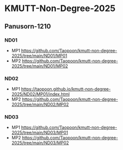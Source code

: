 # KMUTT-Non-Degree-2025
## Panusorn-1210

### ND01
* MP1   https://github.com/Taopoon/kmutt-non-degree-2025/tree/main/ND01/MP01
* MP2   https://github.com/Taopoon/kmutt-non-degree-2025/tree/main/ND01/MP02

### ND02
* MP1   https://taopoon.github.io/kmutt-non-degree-2025/ND02/MP01/index.html
* MP2   https://github.com/Taopoon/kmutt-non-degree-2025/tree/main/ND02/MP02

### ND03
* MP1   https://github.com/Taopoon/kmutt-non-degree-2025/tree/main/ND03/MP01
* MP2   https://github.com/Taopoon/kmutt-non-degree-2025/tree/main/ND03/MP02